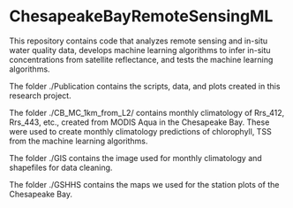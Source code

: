 # ChesapeakeBayRemoteSensingML
This repository contains code that analyzes remote sensing and in-situ water quality data, develops machine learning algorithms to infer in-situ concentrations from satellite reflectance, and tests the machine learning algorithms. 

The folder ./Publication contains the scripts, data, and plots created in this research project.

The folder ./CB_MC_1km_from_L2/ contains monthly climatology of Rrs_412, Rrs_443, etc., created from MODIS Aqua in the Chesapeake Bay. These were used to create monthly climatology predictions of chlorophyll, TSS from the machine learning algorithms.

The folder ./GIS contains the image used for monthly climatology and shapefiles for data cleaning. 

The folder ./GSHHS contains the maps we used for the station plots of the Chesapeake Bay. 
